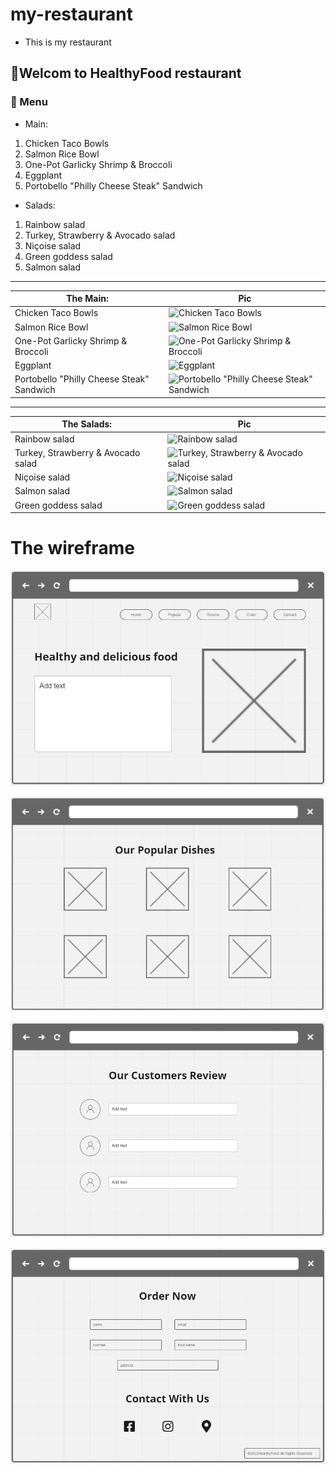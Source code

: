 # my-restaurant

- This is my restaurant

## 👋Welcom to HealthyFood restaurant

### 🌷 Menu

- Main:

1. Chicken Taco Bowls
2. Salmon Rice Bowl
3. One-Pot Garlicky Shrimp & Broccoli
4. Eggplant
5. Portobello "Philly Cheese Steak" Sandwich

- Salads:

1. Rainbow salad
2. Turkey, Strawberry & Avocado salad
3. Niçoise salad
4. Green goddess salad
5. Salmon salad

----
| The Main:  | Pic |
| ----------- | ----------- |
| Chicken Taco Bowls | ![Chicken Taco Bowls](https://imagesvc.meredithcorp.io/v3/mm/image?url=https%3A%2F%2Fstatic.onecms.io%2Fwp-content%2Fuploads%2Fsites%2F44%2F2019%2F08%2F26232431%2F3748926.jpg) |
| Salmon Rice Bowl | ![Salmon Rice Bowl](https://imagesvc.meredithcorp.io/v3/mm/image?url=https%3A%2F%2Fstatic.onecms.io%2Fwp-content%2Fuploads%2Fsites%2F44%2F2022%2F04%2F21%2Fsalmon-rice-bowl.jpg&q=60) |
| One-Pot Garlicky Shrimp & Broccoli| ![One-Pot Garlicky Shrimp & Broccoli](https://static.onecms.io/wp-content/uploads/sites/44/2021/09/23/one-pot-garlicky-shrimp-and-broccoli.jpg) |
| Eggplant | ![Eggplant](https://imagesvc.meredithcorp.io/v3/mm/image?url=https%3A%2F%2Fstatic.onecms.io%2Fwp-content%2Fuploads%2Fsites%2F44%2F2016%2F11%2F27113052%2F58415311.jpg) |
| Portobello "Philly Cheese Steak" Sandwich | ![Portobello "Philly Cheese Steak" Sandwich](https://imagesvc.meredithcorp.io/v3/mm/image?url=https%3A%2F%2Fstatic.onecms.io%2Fwp-content%2Fuploads%2Fsites%2F44%2F2019%2F08%2F27045103%2F3729107.jpg) |

------
| The Salads:  | Pic |
| ----------- | ----------- |
| Rainbow salad | ![Rainbow salad](https://economymagazin.com/wp-content/uploads/2021/03/rainbow-salad-power-bowl-1.jpg) |
| Turkey, Strawberry & Avocado salad | ![Turkey, Strawberry & Avocado salad](https://images.immediate.co.uk/production/volatile/sites/30/2022/05/Turkey-and-StrawberrySalad-9c318c7.jpg) |
| Niçoise salad| ![Niçoise salad](https://media-cdn.greatbritishchefs.com/media/cxpn3iyf/img26982.jpg) |
| Salmon salad | ![Salmon salad](https://static.onecms.io/wp-content/uploads/sites/44/2019/08/13/6956376.jpg) |
| Green goddess salad | ![Green goddess salad](https://zestfulkitchen.com/wp-content/uploads/2021/04/green-goddess-salad_for-web-4-736x809.jpg) |

# The wireframe

![wireframe imge](./assets/wireframe_healthyfood1.PNG)

![wireframe imge](./assets/wireframe_healthyfood2.PNG)

![wireframe imge](./assets/wireframe_healthyfood3.PNG)

![wireframe imge](./assets/wireframe_healthyfood4.PNG)
